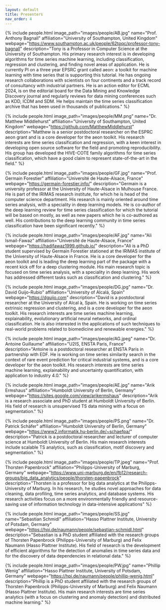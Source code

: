 ```yaml
---
layout: default
title: Presenters
nav_order: 4
---
```


{% include people.html image_path="images/people/AB.jpg" name="Prof. Anthony Bagnall" affiliation="University of Southampton, United Kingdom" webpage="https://www.southampton.ac.uk/people/62tpqc/professor-tony-bagnall" description="Tony is a Professor in Computer Science at the University of Southampton. His primary research interest is in developing algorithms for time series machine learning, including classification, regression and clustering, and finding novel areas of application. He is currently PI on a three year EPSRC grant called aeon: a toolkit for machine learning with time series that is supporting this tutorial. He has ongoing research collaborations with scientists on four continents and a track record of consultancy with industrial partners. He is an action editor for ECML 2024, is on the editorial board for the Data Mining and Knowledge Discovery journal and regularly reviews for data mining conferences such as KDD, ICDM and SDM. He helps maintain the time series classification archive that has been used in thousands of publications." %}

{% include people.html image_path="images/people/MM.png" name="Dr. Matthew Middlehurst" affiliation="University of Southampton, United Kingdom" webpage="https://github.com/MatthewMiddlehurst" description="Matthew is a senior postdoctoral researcher on the ESPRC aeon grant and is a core developer for the aeon toolkit. His research interests are time series classification and regression, with a keen interest in developing open source software for the field and promoting reproducibility. His group has developed the HIVE-COTE family algorithms for time series classification, which have a good claim to represent state-of-the-art in the field." %}

{% include people.html image_path="images/people/GF.jpg" name="Prof. Germain Forestier" affiliation="Université de Haute-Alsace, France" webpage="https://germain-forestier.info/" description="Germain is a university professor at the University of Haute-Alsace in Mulhouse France. He is part of the IRIMAS research institute, for which he is head of the computer science department. His research is mainly oriented around time series analysis, with a speciality in deep learning models. He is co-author of the deep learning review for time series classification for which the tutorial will be based on mostly, as well as new papers which he is co-authored as well. His contributions to the deep learning community in time series classification have been significant recently." %}

{% include people.html image_path="images/people/AF.jpg" name="Ali Ismail-Fawaz" affiliation="Université de Haute-Alsace, France" webpage="https://hadifawaz1999.github.io/" description="Ali is a PhD student supervised by Germain Forestier stationed at the IRIMAS institute of the University of Haute-Alsace in France. He is a core developer for the aeon toolkit and is leading the deep learning part of the package with a recent kick off for a deep clustering module. His main research topic is focused on time series analysis, with a speciality in deep learning. His work has addressed different tasks such as classification and clustering." %}

{% include people.html image_path="images/people/DG.jpg" name="Dr. David Guijo-Rubio" affiliation="University of Alcalá, Spain" webpage="https://dguijo.com" description="David is a postdoctoral researcher at the University of Alcal ́a, Spain. He is working on time series extrinsic regression and clustering, and is a core developer for the aeon toolkit. His research interests are time series machine learning, explainability, evolutionary artificial neural networks, and ordinal classification. He is also interested in the applications of such techniques to real-world problems related to biomedicine and renewable energies." %}

{% include people.html image_path="images/people/AG.jpeg" name="Dr. Antoine Guillaume" affiliation="U2IS, ENSTA Paris, France" description="Antoine is a postdoctoral researcher at ENSTA Paris in partnership with EDF. He is working on time series similarity search in the context of rare event prediction for critical industrial systems, and is a core developer for the aeon toolkit. His research interests are time series machine learning, explainability and uncertainty quantification, with application to industry 4.0." %}

{% include people.html image_path="images/people/AE.jpg" name="Arik Ermshaus" affiliation="Humboldt University of Berlin, Germany" webpage="https://sites.google.com/view/arikermshaus" description="Arik is a research associate and PhD student at Humboldt University of Berlin. His field of research is unsupervised TS data mining with a focus on segmentation." %}

{% include people.html image_path="images/people/PS.png" name="Dr. Patrick Schäfer" affiliation="Humboldt University of Berlin, Germany" webpage="https://www2.informatik.hu-berlin.de/~schaefpa/" description="Patrick is a postdoctoral researcher and lecturer of computer science at Humboldt University of Berlin. His main research interests include scalable TS analytics, such as classification, motif discovery and segmentation." %}

{% include people.html image_path="images/people/TP.jpeg" name="Prof. Thorsten Papenbrock" affiliation="Philipps-University of Marburg, Germany" webpage="https://www.uni-marburg.de/en/fb12/research-groups/big_data_analytics/people/thorsten-papenbrock" description="Thorsten is a professor for big data analytics at the Philipps-University of Marburg. In his research, he studies novel approaches for data cleaning, data profiling, time series analytics, and database systems. His research activities focus on a more environmentally friendly and resource-saving use of information technology in data-intensive applications" %}

{% include people.html image_path="images/people/SS.jpg" name="Sebastian Schmidl" affiliation="Hasso Plattner Institute, University of Potsdam, Germany" webpage="https://hpi.de/naumann/people/sebastian-schmidl.html" description="Sebastian is a PhD student affiliated with the research groups of Thorsten Papenbrock (Philipps-University of Marburg) and Felix Naumann (Hasso Plattner Institute). His field of research is the development of efficient algorithms for the detection of anomalies in time series data and for the discovery of data dependencies in relational data." %}

{% include people.html image_path="images/people/PW.jpg" name="Phillip Wenig" affiliation="Hasso Plattner Institute, University of Potsdam, Germany" webpage="https://hpi.de/naumann/people/phillip-wenig.html" description="Phillip is a PhD student affiliated with the research groups of Thorsten Papenbrock (Philipps-University of Marburg) and Felix Naumann (Hasso Plattner Institute). His main research interests are time series analytics (with a focus on clustering and anomaly detection) and distributed machine learning." %}
